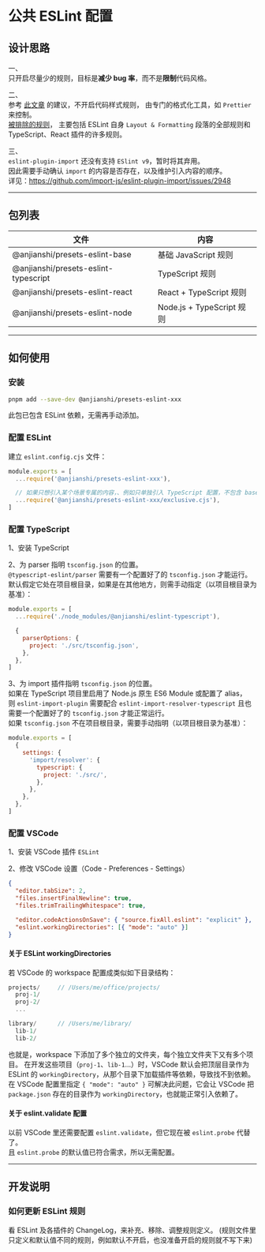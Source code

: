 # 公共 ESLint 配置

## 设计思路

一、  
只开启尽量少的规则，目标是**减少 bug 率**，而不是**限制**代码风格。

二、  
参考 [此文章](https://typescript-eslint.io/linting/troubleshooting/formatting/) 的建议，不开启代码样式规则，
由专门的格式化工具，如 `Prettier` 来控制。  
[被排除的规则](https://github.com/prettier/eslint-config-prettier/blob/main/index.js)，
主要包括 ESLint 自身 `Layout & Formatting` 段落的全部规则和 TypeScript、React 插件的许多规则。

三、  
`eslint-plugin-import` 还没有支持 `ESlint v9`，暂时将其弃用。  
因此需要手动确认 `import` 的内容是否存在，以及维护引入内容的顺序。  
详见：<https://github.com/import-js/eslint-plugin-import/issues/2948>

---

## 包列表

| 文件                                 | 内容                      |
| ------------------------------------ | ------------------------- |
| @anjianshi/presets-eslint-base       | 基础 JavaScript 规则      |
| @anjianshi/presets-eslint-typescript | TypeScript 规则           |
| @anjianshi/presets-eslint-react      | React + TypeScript 规则   |
| @anjianshi/presets-eslint-node       | Node.js + TypeScript 规则 |

---

## 如何使用

### 安装

```sh
pnpm add --save-dev @anjianshi/presets-eslint-xxx
```

此包已包含 ESLint 依赖，无需再手动添加。

### 配置 ESLint

建立 `eslint.config.cjs` 文件：

```js
module.exports = [
  ...require('@anjianshi/presets-eslint-xxx'),

  // 如果只想引入某个场景专属的内容，、例如只单独引入 TypeScript 配置，不包含 base，可以引入 exclusive.cjs 文件
  ...require('@anjianshi/presets-eslint-xxx/exclusive.cjs'),
]
```

### 配置 TypeScript

1、安装 TypeScript

2、为 parser 指明 `tsconfig.json` 的位置。  
`@typescript-eslint/parser` 需要有一个配置好了的 `tsconfig.json` 才能运行。  
默认假定它处在项目根目录，如果是在其他地方，则需手动指定（以项目根目录为基准）：

```js
module.exports = [
  ...require('./node_modules/@anjianshi/eslint-typescript'),

  {
    parserOptions: {
      project: './src/tsconfig.json',
    },
  },
]
```

3、为 import 插件指明 `tsconfig.json` 的位置。  
如果在 TypeScript 项目里启用了 Node.js 原生 ES6 Module 或配置了 alias，  
则 `eslint-import-plugin` 需要配合 `eslint-import-resolver-typescript` 且也需要一个配置好了的 `tsconfig.json` 才能正常运行。  
如果 `tsconfig.json` 不在项目根目录，需要手动指明（以项目根目录为基准）：

```js
module.exports = [
  {
    settings: {
      'import/resolver': {
        typescript: {
          project: './src/',
        },
      },
    },
  },
]
```

### 配置 VSCode

1、安装 VSCode 插件 `ESLint`

2、修改 VSCode 设置（Code - Preferences - Settings）

```json
{
  "editor.tabSize": 2,
  "files.insertFinalNewline": true,
  "files.trimTrailingWhitespace": true,

  "editor.codeActionsOnSave": { "source.fixAll.eslint": "explicit" },
  "eslint.workingDirectories": [{ "mode": "auto" }]
}
```

#### 关于 ESLint workingDirectories

若 VSCode 的 workspace 配置成类似如下目录结构：

```js
projects/     // /Users/me/office/projects/
  proj-1/
  proj-2/
  ...

library/      // /Users/me/library/
  lib-1/
  lib-2/
```

也就是，workspace 下添加了多个独立的文件夹，每个独立文件夹下又有多个项目。
在开发这些项目（`proj-1`、`lib-1`...）时，VSCode 默认会把顶层目录作为 ESLint 的 `workingDirectory`，从那个目录下加载插件等依赖，导致找不到依赖。
在 VSCode 配置里指定 `{ "mode": "auto" }` 可解决此问题，它会让 VSCode 把 `package.json` 存在的目录作为 `workingDirectory`，也就能正常引入依赖了。

#### 关于 eslint.validate 配置

以前 VSCode 里还需要配置 `eslint.validate`，但它现在被 `eslint.probe` 代替了。  
且 `eslint.probe` 的默认值已符合需求，所以无需配置。

---

## 开发说明

### 如何更新 ESLint 规则

看 ESLint 及各插件的 ChangeLog，来补充、移除、调整规则定义。
(规则文件里只定义和默认值不同的规则，例如默认不开启，也没准备开启的规则就不写下来)
